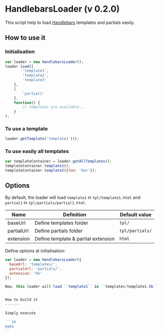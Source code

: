 HandlebarsLoader  (v 0.2.0)            
=============

This script help to load [Handlebars](https://github.com/wycats/handlebars.js) templates and partials easily.

How to use it
-------

### Initialisation ###

```js
var loader = new HandlebarsLoader();
loader.load([ 
		'template1', 
		'template2',
		'template3'
	], 
	[         
		'partial1'
	],  
	function() {   
		// templates are available...
	}
);
```


### To use a template ###

```js            
loader.getTemplate('template1')();
```

### To use easily all templates ###

```js
var templateContainer = loader.getAllTemplates();
templateContainer.template1();
templateContainer.template2({foo: 'bar'});
```

       

Options
-------
By default, the loader will load ``template1`` in ``tpl/template1.html`` and ``partial1`` in ``tpl/partials/partial1.html``.
<table >
  <thead>
    <tr>
      <th>Name</th>
      <th>Definition</th>
      <th>Default value</th>
    </tr>
  </thead>
  <tbody>
    <tr>
      <td>baseUrl</td>
      <td>Define templates folder</td>
      <td><code>tpl/</code></td>
    </tr>
    <tr>
      <td>partialUrl</td>
      <td>Define partials folder</td>
      <td><code>tpl/partials/</code></td>
    </tr>
    <tr>
      <td>extension</td>
      <td>Define template & partial extension</td>
      <td><code>html</code></td>
    </tr>
  </tbody>
</table>


Define options at initialisation:

```js
var loader = new HandlebarsLoader({
  baseUrl: 'templates/',
  partialUrl: 'partials/',
  extension: 'hb'
});

Now, this loader will load ``template1`` in ``templates/template1.hb`` and ``partial1`` in ``partials/partial1.hb``.


How to build it
-------

Simply execute

```sh
make
``